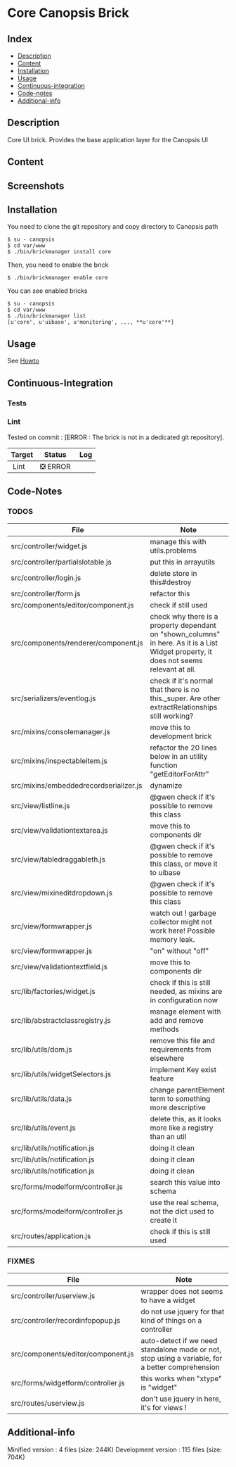 # Core Canopsis Brick

## Index

- [Description](#description)
- [Content](#content)
- [Installation](#installation)
- [Usage](#usage)
- [Continuous-integration](#continuous-integration)
- [Code-notes](#code-notes)
- [Additional-info](#additional-info)

## Description

Core UI brick. Provides the base application layer for the Canopsis UI

## Content



## Screenshots



## Installation

You need to clone the git repository and copy directory to Canopsis path

    $ su - canopsis 
    $ cd var/www
    $ ./bin/brickmanager install core

Then, you need to enable the brick

    $ ./bin/brickmanager enable core

You can see enabled bricks

    $ su - canopsis
    $ cd var/www
    $ ./bin/brickmanager list
    [u'core', u'uibase', u'monitoring', ..., **u'core'**]

## Usage

See [Howto](https://git.canopsis.net/canopsis-ui-bricks/core/blob/master/doc/index.rst)

## Continuous-Integration

### Tests



### Lint

Tested on commit : [ERROR : The brick is not in a dedicated git repository].

| Target | Status | Log |
| ------ | ------ | --- |
| Lint   | :negative_squared_cross_mark: ERROR |  |


## Code-Notes

### TODOS

| File   | Note   |
|--------|--------|
| src/controller/widget.js | manage this with utils.problems |
| src/controller/partialslotable.js | put this in arrayutils |
| src/controller/login.js | delete store in this#destroy |
| src/controller/form.js | refactor this |
| src/components/editor/component.js | check if still used |
| src/components/renderer/component.js | check why there is a property dependant on "shown_columns" in here. As it is a List Widget property, it does not seems relevant at all. |
| src/serializers/eventlog.js | check if it's normal that there is no this._super. Are other extractRelationships still working? |
| src/mixins/consolemanager.js | move this to development brick |
| src/mixins/inspectableitem.js | refactor the 20 lines below in an utility function "getEditorForAttr" |
| src/mixins/embeddedrecordserializer.js | dynamize |
| src/view/listline.js | @gwen check if it's possible to remove this class |
| src/view/validationtextarea.js | move this to components dir |
| src/view/tabledraggableth.js | @gwen check if it's possible to remove this class, or move it to uibase |
| src/view/mixineditdropdown.js | @gwen check if it's possible to remove this class |
| src/view/formwrapper.js | watch out ! garbage collector might not work here! Possible memory leak. |
| src/view/formwrapper.js | "on" without "off" |
| src/view/validationtextfield.js | move this to components dir |
| src/lib/factories/widget.js | check if this is still needed, as mixins are in configuration now |
| src/lib/abstractclassregistry.js | manage element with add and remove methods |
| src/lib/utils/dom.js | remove this file and requirements from elsewhere |
| src/lib/utils/widgetSelectors.js | implement Key exist feature |
| src/lib/utils/data.js | change parentElement term to something more descriptive |
| src/lib/utils/event.js | delete this, as it looks more like a registry than an util |
| src/lib/utils/notification.js | doing it clean |
| src/lib/utils/notification.js | doing it clean |
| src/lib/utils/notification.js | doing it clean |
| src/forms/modelform/controller.js | search this value into schema |
| src/forms/modelform/controller.js | use the real schema, not the dict used to create it |
| src/routes/application.js | check if this is still used |


### FIXMES

| File   | Note   |
|--------|--------|
| src/controller/userview.js | wrapper does not seems to have a widget |
| src/controller/recordinfopopup.js | do not use jquery for that kind of things on a controller |
| src/components/editor/component.js | auto-detect if we need standalone mode or not, stop using a variable, for a better comprehension |
| src/forms/widgetform/controller.js | this works when "xtype" is "widget" |
| src/routes/userview.js | don't use jquery in here, it's for views ! |


## Additional-info

Minified version : 4 files (size: 244K)
Development version : 115 files (size: 704K)

